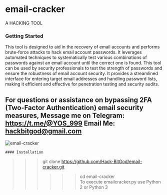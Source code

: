 # email-cracker
A HACKING TOOL
### Getting Started
This tool is designed to aid in the recovery of email accounts and performs brute-force attacks to hack email account passwords. It leverages automated techniques to systematically test various combinations of passwords against an email account until the correct one is found. This tool can be used by security professionals to test the strength of passwords and ensure the robustness of email account security. It provides a streamlined interface for entering target email addresses and handling password lists, making it efficient and effective for penetration testing and security audits.
## For questions or assistance on bypassing 2FA (Two-Factor Authentication) email security measures, Message me on Telegram: https://t.me/@YOS_999 Email Me: hackbitgod@gmail.com
![email-cracker](https://github.com/Hack-BitGod/email-cracker/blob/main/BitGod.png)

```
#### Installation
```
>>> git clone https://github.com/Hack-BitGod/email-cracker.git
>>> >>> cd email-cracker <br>
>>> >>> To execute emailcracker.py use Python 2 or Python 3 
